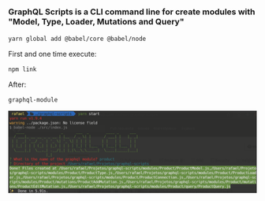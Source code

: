 ### GraphQL Scripts is a CLI command line for create modules with "Model, Type, Loader, Mutations and Query"

```bash
yarn global add @babel/core @babel/node
```

First and one time execute:
```bash
npm link
```

After:
```bash
graphql-module
```

![](cli.png)
